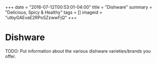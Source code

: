 +++
date = "2016-07-12T00:53:01-04:00"
title = "Dishware"
summary = "Delicious, Spicy & Healthy"
tags = []
imageid = "utbyGAEvaE2RPoSZzwwFjQ"
+++

# Dishware

TODO: Put information about the various dishware varieties/brands you offer. 